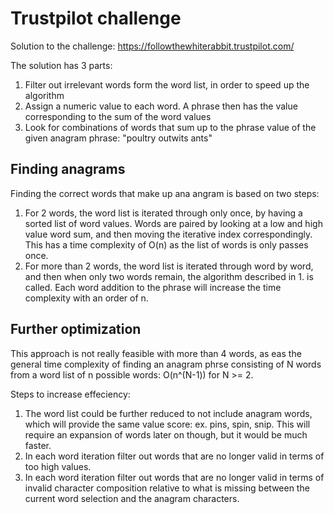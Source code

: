 # Trustpilot challenge
Solution to the challenge: https://followthewhiterabbit.trustpilot.com/

The solution has 3 parts:
1. Filter out irrelevant words form the word list, in order to speed up the algorithm
2. Assign a numeric value to each word. A phrase then has the value corresponding to the sum of the word values
3. Look for combinations of words that sum up to the phrase value of the given anagram phrase: "poultry outwits ants"

## Finding anagrams
Finding the correct words that make up ana angram is based on two steps:
1. For 2 words, the word list is iterated through only once, by having a sorted list of word values. Words are paired by looking at a low and high value word sum, and then moving the iterative index correspondingly. This has a time complexity of O(n) as the list of words is only passes once.
2. For more than 2 words, the word list is iterated through word by word, and then when only two words remain, the algorithm described in 1. is called. Each word addition to the phrase will increase the time complexity with an order of n.

## Further optimization
This approach is not really feasible with more than 4 words, as eas the general time complexity of finding an anagram phrse consisting of N words from a word list of n possible words: O(n^(N-1)) for N >= 2.

Steps to increase effeciency:
1. The word list could be further reduced to not include anagram words, which will provide the same value score: ex. pins, spin, snip. This will require an expansion of words later on though, but it would be much faster.
1. In each word iteration filter out words that are no longer valid in terms of too high values.
2. In each word iteration filter out words that are no longer valid in terms of invalid character composition relative to what is missing between the current word selection and the anagram characters.

